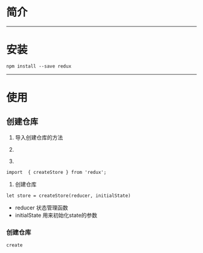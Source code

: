 # 简介

---

# 安装

```
npm install --save redux
```

---

# 使用

## 创建仓库

1. 导入创建仓库的方法
2. ```

   ```

1. 
```
import  { createStore } from 'redux';
```

1. 创建仓库

```
let store = createStore(reducer, initialState)
```

* reducer  状态管理函数
* initialState  用来初始化state的参数

### 创建仓库

```
create
```



